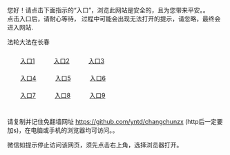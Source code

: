 您好！请点击下面指示的“入口”，浏览此网站是安全的，且为您带来平安。。 <br/>
点击入口后，请耐心等待， 过程中可能会出现无法打开的提示，请忽略，最终会进入网站. </br>

法轮大法在长春<br/>
<div style="padding:10px"><a style="margin:20px" target="_blank" href="https://d1q5mmfbpbm6o1.cloudfront.net/2Qpsp?bqvawdp" id="ccLink1" rel="nofollow">入口1</a> <a target="_blank" style="margin:20px" href="https://d16ln5p39l23t8.cloudfront.net/2Qpsp?tmzbp" id="ccLink2" rel="nofollow">入口2</a> <a style="margin:20px" target="_blank" href="https://d3o7nzxgdzg2ck.cloudfront.net/2Qpsp?wetxqad" id="ccLink3" rel="nofollow">入口3</a></div>

<div style="padding:10px" ><a style="margin:20px" target="_blank" href="https://d1q5mmfbpbm6o1.cloudfront.net/2Qpsp?bqvawdp" id="ccLink4" rel="nofollow">入口4</a> <a style="margin:20px" href="https://d16ln5p39l23t8.cloudfront.net/2Qpsp?tmzbp" target="_blank" id="ccLink5" rel="nofollow">入口5</a> <a style="margin:20px" href="https://d3o7nzxgdzg2ck.cloudfront.net/2Qpsp?wetxqad" target="_blank" id="ccLink6" rel="nofollow">入口6</a></div>

<div style="padding:10px"><a style="margin:20px" target="_blank" href="https://d1q5mmfbpbm6o1.cloudfront.net/2Qpsp?bqvawdp" id="ccLink7" rel="nofollow">入口7</a> <a style="margin:20px" href="https://d16ln5p39l23t8.cloudfront.net/2Qpsp?tmzbp" target="_blank" id="ccLink8" rel="nofollow">入口8</a> <a style="margin:20px" target="_blank" href="https://d3o7nzxgdzg2ck.cloudfront.net/2Qpsp?wetxqad" id="ccLink9" rel="nofollow">入口9</a></div>

<br/>



请复制并记住免翻墙网址 https://github.com/yntd/changchunzx (http后一定要加s)，在电脑或手机的浏览器均可访问。。<br/>

微信如提示停止访问该网页，须先点击右上角，选择浏览器打开。
